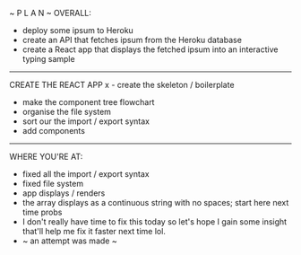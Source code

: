 ~ P L A N ~
OVERALL:
- deploy some ipsum to Heroku
- create an API that fetches ipsum from the Heroku database
- create a React app that displays the fetched ipsum into an interactive typing sample


---------------
CREATE THE REACT APP
x - create the skeleton / boilerplate
  - make the component tree flowchart
  - organise the file system
  - sort our the import / export syntax
  - add components
----------------

WHERE YOU'RE AT:
- fixed all the import / export syntax
- fixed file system
- app displays / renders
- the array displays as a continuous string with no spaces; start here next time probs
- I don't really have time to fix this today so let's hope I gain some insight that'll help me fix it faster next time lol.
- ~ an attempt was made ~


  




























